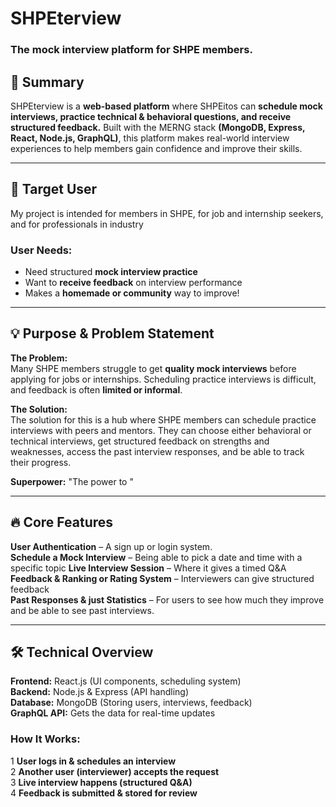 # SHPEterview  
### The mock interview platform for SHPE members.  

## 🎯 Summary  

SHPEterview is a **web-based platform** where SHPEitos can **schedule mock interviews, practice technical & behavioral questions, and receive structured feedback.** 
Built with the MERNG stack **(MongoDB, Express, React, Node.js, GraphQL)**, this platform makes real-world interview experiences to help members gain confidence and improve their skills. 

---

## 👥 Target User  
My project is intended for members in SHPE, for job and internship seekers, and for professionals in industry


### **User Needs:**  
- Need structured **mock interview practice**  
- Want to **receive feedback** on interview performance  
- Makes a **homemade or community** way to improve!


---

## 💡 Purpose & Problem Statement  
**The Problem:**  
Many SHPE members struggle to get **quality mock interviews** before applying for jobs or internships. Scheduling practice interviews is difficult, and feedback is often **limited or informal**.  

**The Solution:**  
The solution for this is a hub where SHPE members can schedule practice interviews with peers and mentors. 
They can choose either behavioral or technical interviews, get structured feedback on strengths and weaknesses, access the past interview responses, and be able to track their progress.



**Superpower:** "The power to "

---

## 🔥 Core Features  
**User Authentication** – A sign up or login system.  
**Schedule a Mock Interview** – Being able to pick a date and time with a specific topic
**Live Interview Session** – Where it gives a timed Q&A
**Feedback & Ranking or Rating System** – Interviewers can give structured feedback  
**Past Responses & just Statistics** – For users to see how much they improve and be able to see past interviews.

---

## 🛠️ Technical Overview  
**Frontend:** React.js (UI components, scheduling system)  
**Backend:** Node.js & Express (API handling)  
**Database:** MongoDB (Storing users, interviews, feedback)  
**GraphQL API:** Gets the data for real-time updates  

### **How It Works:**  
1️ **User logs in & schedules an interview**  
2️ **Another user (interviewer) accepts the request**  
3️ **Live interview happens (structured Q&A)**  
4️ **Feedback is submitted & stored for review**  
